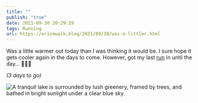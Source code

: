 ```yaml
---
title: ""
publish: "true"
date: 2021-09-30 20:29:19
tags: Running
url: https://ericmwalk.blog/2021/09/30/was-a-littler.html
---
```


Was a little warmer out today than I was thinking it would be. I sure hope it gets cooler again in the days to come. However, got my last [run](https://www.strava.com/activities/6042823479) in until the day… 🏃🏻‍♂️

*(3 days to go)*


![A tranquil lake is surrounded by lush greenery, framed by trees, and bathed in bright sunlight under a clear blue sky.](https://ericmwalk.blog/uploads/2021/492b31cbbc.jpg)
